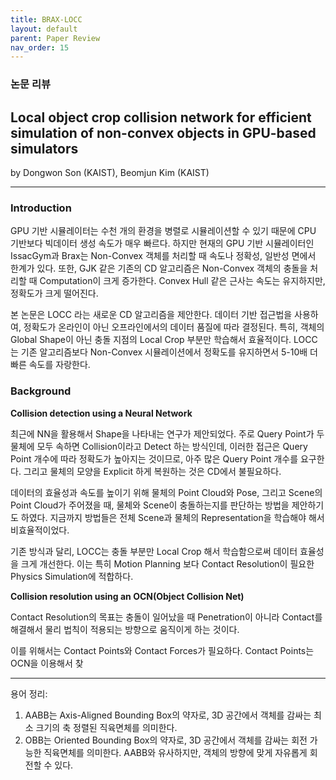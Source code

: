 ```yaml
---
title: BRAX-LOCC
layout: default
parent: Paper Review
nav_order: 15
---
```


### 논문 리뷰

## Local object crop collision network for efficient simulation of non-convex objects in GPU-based simulators  

by Dongwon Son (KAIST), Beomjun Kim (KAIST)  

---

### **Introduction**  

GPU 기반 시뮬레이터는 수천 개의 환경을 병렬로 시뮬레이션할 수 있기 때문에 CPU 기반보다 빅데이터 생성 속도가 매우 빠르다. 하지만 현재의 GPU 기반 시뮬레이터인 IssacGym과 Brax는 Non-Convex 객체를 처리할 때 속도나 정확성, 일반성 면에서 한계가 있다. 또한, GJK 같은 기존의 CD 알고리즘은 Non-Convex 객체의 충돌을 처리할 때 Computation이 크게 증가한다. Convex Hull 같은 근사는 속도는 유지하지만, 정확도가 크게 떨어진다.  

본 논문은 LOCC 라는 새로운 CD 알고리즘을 제안한다. 데이터 기반 접근법을 사용하여, 정확도가 온라인이 아닌 오프라인에서의 데이터 품질에 따라 결정된다. 특히, 객체의 Global Shape이 아닌 충돌 지점의 Local Crop 부분만 학습해서 효율적이다. LOCC는 기존 알고리즘보다 Non-Convex 시뮬레이션에서 정확도를 유지하면서 5-10배 더 빠른 속도를 자랑한다.  

### **Background**  

**Collision detection using a Neural Network**  

최근에 NN을 활용해서 Shape을 나타내는 연구가 제안되었다. 주로 Query Point가 두 물체에 모두 속하면 Collision이라고 Detect 하는 방식인데, 이러한 접근은 Query Point 개수에 따라 정확도가 높아지는 것이므로, 아주 많은 Query Point 개수를 요구한다. 그리고 물체의 모양을 Explicit 하게 복원하는 것은 CD에서 불필요하다.  

데이터의 효율성과 속도를 높이기 위해 물체의 Point Cloud와 Pose, 그리고 Scene의 Point Cloud가 주어졌을 때, 물체와 Scene이 충돌하는지를 판단하는 방법을 제안하기도 하였다. 지금까지 방법들은 전체 Scene과 물체의 Representation을 학습해야 해서 비효율적이었다.  

기존 방식과 달리, LOCC는 충돌 부분만 Local Crop 해서 학습함으로써 데이터 효율성을 크게 개선한다. 이는 특히 Motion Planning 보다 Contact Resolution이 필요한 Physics Simulation에 적합하다.  


**Collision resolution using an OCN(Object Collision Net)**  

Contact Resolution의 목표는 충돌이 일어났을 때 Penetration이 아니라 Contact를 해결해서 물리 법칙이 적용되는 방향으로 움직이게 하는 것이다. 

이를 위해서는 Contact Points와 Contact Forces가 필요하다. Contact Points는 OCN을 이용해서 찾




---
용어 정리:  

1. AABB는 Axis-Aligned Bounding Box의 약자로, 3D 공간에서 객체를 감싸는 최소 크기의 축 정렬된 직육면체를 의미한다.  
2. OBB는 Oriented Bounding Box의 약자로, 3D 공간에서 객체를 감싸는 회전 가능한 직육면체를 의미한다. AABB와 유사하지만, 객체의 방향에 맞게 자유롭게 회전할 수 있다.  

